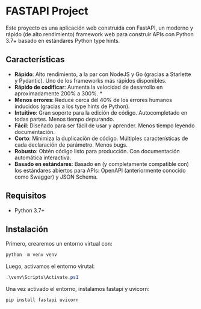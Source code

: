 # FASTAPI Project

Este proyecto es una aplicación web construida con FastAPI, un moderno y rápido (de alto rendimiento) framework web para construir APIs con Python 3.7+ basado en estándares Python type hints.

## Características

- **Rápido**: Alto rendimiento, a la par con NodeJS y Go (gracias a Starlette y Pydantic). Uno de los frameworks más rápidos disponibles.
- **Rápido de codificar**: Aumenta la velocidad de desarrollo en aproximadamente 200% a 300%. *
- **Menos errores**: Reduce cerca del 40% de los errores humanos inducidos (gracias a los type hints de Python).
- **Intuitivo**: Gran soporte para la edición de código. Autocompletado en todas partes. Menos tiempo depurando.
- **Fácil**: Diseñado para ser fácil de usar y aprender. Menos tiempo leyendo documentación.
- **Corto**: Minimiza la duplicación de código. Múltiples características de cada declaración de parámetro. Menos bugs.
- **Robusto**: Obtén código listo para producción. Con documentación automática interactiva.
- **Basado en estándares**: Basado en (y completamente compatible con) los estándares abiertos para APIs: OpenAPI (anteriormente conocido como Swagger) y JSON Schema.

## Requisitos

- Python 3.7+

## Instalación

Primero, crearemos un entorno virtual con:

```powershell
python -m venv venv
```

Luego, activamos el entorno virutal:

```powershell
.\venv\Scripts\Activate.ps1
```


Una vez activado el entorno, instalamos fastapi y uvicorn:

```powershell
pip install fastapi uvicorn
```

